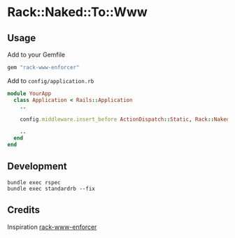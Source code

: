 # Rack::Naked::To::Www

## Usage

Add to your Gemfile

```ruby
gem "rack-www-enforcer"
```

Add to `config/application.rb`

```ruby
module YourApp
  class Application < Rails::Application
    ..

    config.middleware.insert_before ActionDispatch::Static, Rack::NakedToWww

    ..
  end
end
```

## Development

```
bundle exec rspec
bundle exec standardrb --fix
```

## Credits

Inspiration [rack-www-enforcer](https://github.com/guilleiguaran/rack-www-enforcer)
